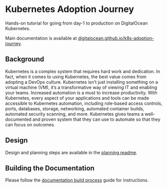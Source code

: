# Kubernetes Adoption Journey

Hands-on tutorial for going from day-1 to production on DigitalOcean Kubernetes.

Main documentation is available at [digitalocean.github.io/k8s-adoption-journey](https://digitalocean.github.io/k8s-adoption-journey/).

## Background

Kubernetes is a complex system that requires hard work and dedication. In fact, when it comes to using Kubernetes, the best value comes from adopting a DevOps culture. Kubernetes isn’t just installing something on a virtual machine (VM), it’s a transformative way of viewing IT and enabling your teams. Increased automation is a must to increase productivity. With Kubernetes, every aspect of your applications and tools can be made accessible to Kubernetes automation, including role-based access controls, ports, databases, storage, networking, automated container builds, automated security scanning, and more. Kubernetes gives teams a well-documented and proven system that they can use to automate so that they can focus on outcomes.

## Design

Design and planning steps are available in the [planning readme](plan.md).

## Building the Documentation

Please follow the [documentation build process](docs/README.md) guide for instructions.
